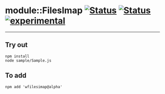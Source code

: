 
# module::FilesImap [![Status](https://circleci.com/gh/Wandalen/wFilesImap.svg?style=shield)](https://img.shields.io/circleci/build/github/Wandalen/wFilesImap?label=Test&logo=Test) [![Status](https://github.com/Wandalen/wFilesImap/workflows/Test/badge.svg)](https://github.com/Wandalen/wFilesImap/actions?query=workflow%3ATest) [![experimental](https://img.shields.io/badge/stability-experimental-orange.svg)](https://github.com/emersion/stability-badges#experimental)

___

## Try out
```
npm install
node sample/Sample.js
```

## To add
```
npm add 'wfilesimap@alpha'
```

